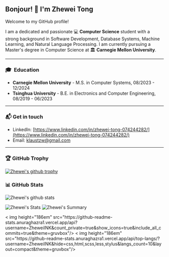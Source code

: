 ## Bonjour! 👋 I'm Zhewei Tong

Welcome to my GitHub profile!

I am a dedicated and passionate 💻 **Computer Science** student with a strong background in Software Development, Database Systems, Machine Learning, and Natural Language Processing. I am currently pursuing a Master's degree in Computer Science at 🏛 **Carnegie Mellon University**.

---
<!--
### 🛠 &nbsp;Technical Skills

**Programming Languages:** 

![C](https://img.shields.io/badge/C-00599C?style=for-the-badge&logo=c&logoColor=white) ![C++](https://img.shields.io/badge/C%2B%2B-00599C?style=for-the-badge&logo=c%2B%2B&logoColor=white) ![Python](https://img.shields.io/badge/Python-14354C?style=for-the-badge&logo=python&logoColor=white) ![Java](https://img.shields.io/badge/Java-ED8B00?style=for-the-badge&logo=openjdk&logoColor=white) ![Kotlin](https://img.shields.io/badge/Kotlin-0095D5?&style=for-the-badge&logo=kotlin&logoColor=white) ![Go](https://img.shields.io/badge/Go-00ADD8?style=for-the-badge&logo=go&logoColor=white) ![MySQL](https://img.shields.io/badge/MySQL-00000F?style=for-the-badge&logo=mysql&logoColor=white) ![Linux](https://img.shields.io/badge/Linux-FCC624?style=for-the-badge&logo=linux&logoColor=black) ![Git](https://img.shields.io/badge/git-%23F05033.svg?style=for-the-badge&logo=git&logoColor=white) ![Docker](https://img.shields.io/badge/docker-%230db7ed.svg?style=for-the-badge&logo=docker&logoColor=white) ![CI/CD](https://img.shields.io/badge/-CI%2FCD-000?style=for-the-badge&logo=github-actions)

**Web Development:** 

![HTML](https://img.shields.io/badge/HTML-239120?style=for-the-badge&logo=html5&logoColor=white) ![CSS](https://img.shields.io/badge/CSS-239120?&style=for-the-badge&logo=css3&logoColor=white) ![JavaScript](https://img.shields.io/badge/JavaScript-F7DF1E?style=for-the-badge&logo=javascript&logoColor=black) ![TypeScript](https://img.shields.io/badge/TypeScript-007ACC?style=for-the-badge&logo=typescript&logoColor=white) ![Vuejs](https://img.shields.io/badge/Vue.js-35495E?style=for-the-badge&logo=vue.js&logoColor=4FC08D) ![Django](https://img.shields.io/badge/Django-092E20?style=for-the-badge&logo=django&logoColor=white) ![Flask](https://img.shields.io/badge/Flask-000000?style=for-the-badge&logo=flask&logoColor=white)

**Data Analysis & Visualization:** 

![NumPy](https://img.shields.io/badge/numpy-%23013243.svg?style=for-the-badge&logo=numpy&logoColor=white) ![Pandas](https://img.shields.io/badge/pandas-%23150458.svg?style=for-the-badge&logo=pandas&logoColor=white) ![Seaborn](https://img.shields.io/badge/-Seaborn-000?style=for-the-badge&logo=seaborn) ![Matplotlib](https://img.shields.io/badge/Matplotlib-%23ffffff.svg?style=for-the-badge&logo=Matplotlib&logoColor=black) ![D3](https://img.shields.io/badge/-D3.js-000?style=for-the-badge&logo=d3.js) ![MATLAB](https://img.shields.io/badge/-MATLAB-000?style=for-the-badge&logo=MATLAB)

**Artificial Intelligence:** 

![PyTorch](https://img.shields.io/badge/PyTorch-%23EE4C2C.svg?style=for-the-badge&logo=PyTorch&logoColor=white) ![scikit-learn](https://img.shields.io/badge/scikit--learn-%23F7931E.svg?style=for-the-badge&logo=scikit-learn&logoColor=white) ![Keras](https://img.shields.io/badge/Keras-%23D00000.svg?style=for-the-badge&logo=Keras&logoColor=white)

**Hardware Programming & Prototyping:** 

![Arduino](https://img.shields.io/badge/Arduino-00979D?style=for-the-badge&logo=Arduino&logoColor=white) ![RaspberryPI](https://img.shields.io/badge/Raspberry%20Pi-A22846?style=for-the-badge&logo=Raspberry%20Pi&logoColor=white) ![Verilog](https://img.shields.io/badge/-Verilog-000?style=for-the-badge&logo=verilog) ![STM32](https://img.shields.io/badge/-STM32-000?style=for-the-badge&logo=stmicroelectronics) ![SOLIDWORKS](https://img.shields.io/badge/-SOLIDWORKS-000?style=for-the-badge&logo=solidworks)

**Data Structure & Algorithms:** 

👨‍💻 Rating 2315 (Top <0.1%) on ![CodeForces](https://img.shields.io/badge/Codeforces-445f9d?style=for-the-badge&logo=Codeforces&logoColor=white)

---

### 📚 &nbsp;Projects

#### 📱 [TsingHelp: A Campus Support App for Tsinghua University Students](https://github.com/takuyara/TsingHelp) (Full-stack & Mobile Application Development)

- Led a 9-member team to develop TsingHelp, an Android app enhancing Tsinghua students' campus experience by providing peer support and inquiries, cafeteria reviews, and campus information, attracting hundreds of initial users.
- Technology Stack: Java Android + PHP + Apache + MySQL + Linux

#### 🐞 Software-Hardware System for Middle Ear Impedance Tester (Full-stack & Embedding System Development)

- Developed a full-stack Windows application using Qt,❗ controlling hardware, displaying auxiliary diagnostic results, and executing data analysis, enhanced with machine learning-based analysis using Python Scikit-learn.
- Developed control units for multiple sensors, handled data acquisition, transmission, and processing, utilizing STM32.

---
-->

### 🎓 &nbsp;Education

- **Carnegie Mellon University** - M.S. in Computer Systems, 08/2023 - 12/2024
- **Tsinghua University** - B.E. in Electronics and Computer Engineering, 08/2019 - 06/2023

---

### 📬 Get in touch

- LinkedIn: [https://www.linkedin.com/in/zhewei-tong-074244282/](https://www.linkedin.com/in/zhewei-tong-074244282/)
- Email: [klaustzw@gmail.com](mailto:klaustzw@gmail.com)

---

### 🏆 GitHub Trophy

[![Zhewei's github trophy](https://github-profile-trophy.vercel.app/?username=ZheweiINK)](https://github.com/ZheweiINK/github-profile-trophy)

### 📊 GitHub Stats

![Zhewei's github stats](https://github-readme-stats.vercel.app/api?username=ZheweiINK&show_icons=true&theme=buefy&count_private=true)

![Zhewei's Stats](https://github-profile-summary-cards.vercel.app/api/cards/repos-per-language?username=ZheweiINK&theme=nord_dark)
![Zhewei's Summary](https://github-profile-summary-cards.vercel.app/api/cards/profile-details?username=ZheweiINK&theme=nord_dark)

<p>
  < img height="186em" src="https://github-readme-stats.anuraghazra1.vercel.app/api?username=ZheweiINK&count_private=true&show_icons=true&include_all_commits=true&theme=gruvbox"/>
  < img height="186em" src="https://github-readme-stats.anuraghazra1.vercel.app/api/top-langs/?username=ZheweiINK&hide=css,html,scss,less,stylus&langs_count=10&layout=compact&theme=gruvbox"/>
</p >

<!--
**ZheweiINK/ZheweiINK** is a ✨ _special_ ✨ repository because its `README.md` (this file) appears on your GitHub profile.

Here are some ideas to get you started:

- 🔭 I’m currently working on ...
- 🌱 I’m currently learning ...
- 👯 I’m looking to collaborate on ...
- 🤔 I’m looking for help with ...
- 💬 Ask me about ...
- 📫 How to reach me: ...
- 😄 Pronouns: ...
- ⚡ Fun fact: ...
-->
